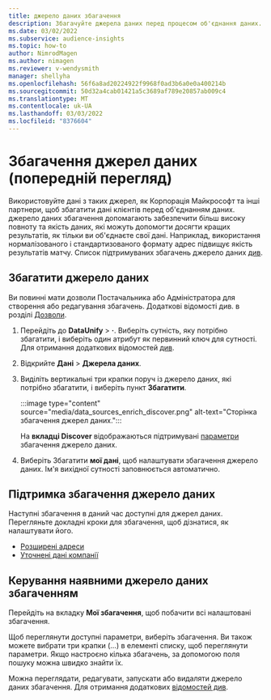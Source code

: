 ```yaml
---
title: джерело даних збагачення
description: Збагачуйте джерела даних перед процесом об'єднання даних.
ms.date: 03/02/2022
ms.subservice: audience-insights
ms.topic: how-to
author: NimrodMagen
ms.author: nimagen
ms.reviewer: v-wendysmith
manager: shellyha
ms.openlocfilehash: 56f6a8ad20224922f9968f0ad3b6a0e0a400214b
ms.sourcegitcommit: 50d32a4cab01421a5c3689af789e20857ab009c4
ms.translationtype: MT
ms.contentlocale: uk-UA
ms.lasthandoff: 03/03/2022
ms.locfileid: "8376604"
---
```

# <a name="enrichment-for-data-sources-preview"></a>Збагачення джерел даних (попередній перегляд)

Використовуйте дані з таких джерел, як Корпорація Майкрософт та інші партнери, щоб збагатити дані клієнтів перед об'єднанням даних. джерело даних збагачення допомагають забезпечити більш високу повноту та якість даних, які можуть допомогти досягти кращих результатів, як тільки ви об'єднаєте свої дані. Наприклад, використання нормалізованого і стандартизованого формату адрес підвищує якість результатів матчу. Список підтримуваних збагачень джерело даних [див](#supported-data-source-enrichments).

## <a name="enrich-a-data-source"></a>Збагатити джерело даних

Ви повинні мати дозволи Постачальника або Адміністратора для створення або редагування збагачень. Додаткові відомості див. в розділі [Дозволи](permissions.md).  

1. Перейдіть до **DataUnify** > **·**. Виберіть сутність, яку потрібно збагатити, і виберіть один атрибут як первинний ключ для сутності. Для отримання додаткових відомостей [див](map-entities.md#select-primary-key-and-semantic-type-for-attributes).

1. Відкрийте **Дані** > **Джерела даних**.
 
1. Виділіть вертикальні три крапки поруч із джерело даних, які потрібно збагатити, і виберіть пункт **Збагатити**.

   :::image type="content" source="media/data_sources_enrich_discover.png" alt-text="Сторінка збагачення джерел даних.":::

   На **вкладці Discover** відображаються підтримувані [параметри](#supported-data-source-enrichments) збагачення джерело даних.

1. Виберіть Збагатити **мої дані**, щоб налаштувати збагачення джерело даних. Ім'я вихідної сутності заповнюється автоматично.

## <a name="supported-data-source-enrichments"></a>Підтримка збагачення джерело даних

Наступні збагачення в даний час доступні для джерел даних. Перегляньте докладні кроки для збагачення, щоб дізнатися, як налаштувати його.

- [Розширені адреси](enrichment-enhanced-addresses.md)
- [Уточнені дані компанії](enrichment-enhanced-company-data.md)

## <a name="manage-existing-data-source-enrichments"></a>Керування наявними джерело даних збагаченням

Перейдіть на вкладку **Мої збагачення**, щоб побачити всі налаштовані збагачення.

Щоб переглянути доступні параметри, виберіть збагачення. Ви також можете вибрати три крапки (...) в елементі списку, щоб переглянути параметри. Якщо настроєно кілька збагачень, за допомогою поля пошуку можна швидко знайти їх.

Можна переглядати, редагувати, запускати або видаляти джерело даних збагачення. Для отримання додаткових [відомостей див](enrichment-hub.md).
